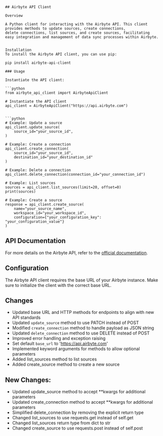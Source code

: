 ```
## Airbyte API Client

Overview

A Python client for interacting with the Airbyte API. This client provides methods to update sources, create connections,
delete connections, list sources, and create sources, facilitating easy integration and management of data sync processes within Airbyte.


Installation
To install the Airbyte API client, you can use pip:

pip install airbyte-api-client

### Usage

Instantiate the API client:

```python
from airbyte_api_client import AirbyteApiClient

# Instantiate the API client
api_client = AirbyteApiClient("https://api.airbyte.com")


```python
# Example: Update a source
api_client.update_source(
    source_id="your_source_id",
)

# Example: Create a connection
api_client.create_connection(
    source_id="your_source_id",
    destination_id="your_destination_id"
)

# Example: Delete a connection
api_client.delete_connection(connection_id="your_connection_id")

# Example: List sources
sources = api_client.list_sources(limit=20, offset=0)
print(sources)

# Example: Create a source
response = api_client.create_source(
    name="your_source_name",
    workspace_id="your_workspace_id",
    configuration={"your_configuration_key": "your_configuration_value"}
)

```


## API Documentation

For more details on the Airbyte API, refer to the [official documentation](https://reference.airbyte.com/reference/start).

## Configuration

The Airbyte API client requires the base URL of your Airbyte instance. Make sure to initialize the client with the correct base URL.

## Changes

- Updated base URL and HTTP methods for endpoints to align with new API standards
- Updated `update_source` method to use PATCH instead of POST
- Modified `create_connection` method to handle payload as JSON string
- Updated `delete_connection` method to use DELETE instead of POST
- Improved error handling and exception raising
- Set default `base_url` to 'https://api.airbyte.com'
- Implemented keyword arguments for methods to allow optional parameters
- Added list_sources method to list sources
- Added create_source method to create a new source

## New Changes:

- Updated update_source method to accept **kwargs for additional parameters
- Updated create_connection method to accept **kwargs for additional parameters
- Simplified delete_connection by removing the explicit return type
- Changed list_sources to use requests.get instead of self.get
- Changed list_sources return type from dict to str
- Changed create_source to use requests.post instead of self.post

